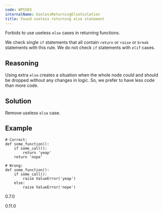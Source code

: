 ```yaml
---
code: WPS503
internalName: UselessReturningElseViolation
title: Found useless returning else statement
---
```


Forbids to use useless `else` cases in returning functions.

We check single `if` statements that all contain `return` or `raise` or
`break` statements with this rule. We do not check `if` statements with
`elif` cases.

## Reasoning
Using extra `else` creates a situation when the whole node could and
should be dropped without any changes in logic. So, we prefer to
have less code than more code.

## Solution
Remove useless `else` case.

## Example

    # Correct:
    def some_function():
        if some_call():
            return 'yeap'
        return 'nope'
    
    # Wrong:
    def some_function():
        if some_call():
            raise ValueError('yeap')
        else:
            raise ValueError('nope')

<div class="versionadded">

0.7.0

</div>

<div class="versionchanged">

0.11.0

</div>